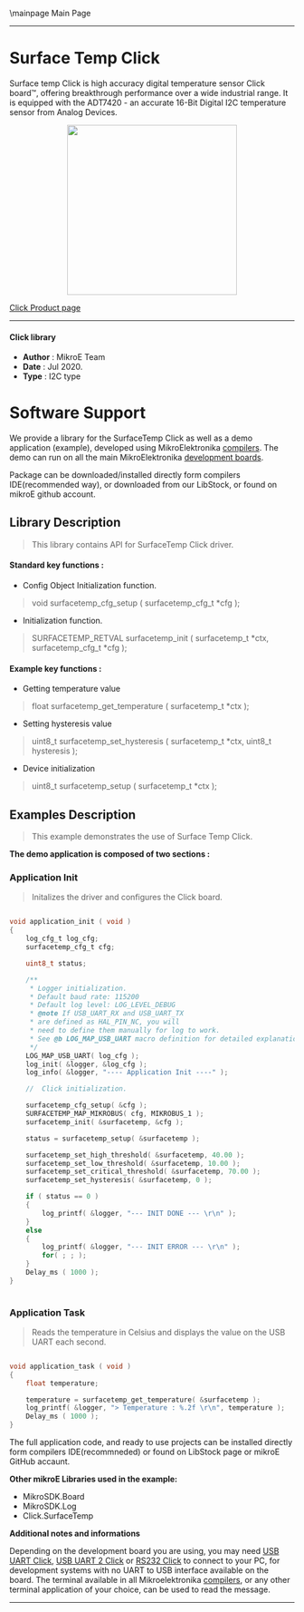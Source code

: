 \mainpage Main Page
 
---
# Surface Temp Click

Surface temp Click is high accuracy digital temperature sensor Click board™, offering breakthrough performance over a wide industrial range. It is equipped with the ADT7420 - an accurate 16-Bit Digital I2C temperature sensor from Analog Devices.

<p align="center">
  <img src="https://download.mikroe.com/images/click_for_ide/surfacetemp_click.png" height=300px>
</p>


[Click Product page](https://www.mikroe.com/surface-temp-click)

---


#### Click library 

- **Author**        : MikroE Team
- **Date**          : Jul 2020.
- **Type**          : I2C type


# Software Support

We provide a library for the SurfaceTemp Click 
as well as a demo application (example), developed using MikroElektronika 
[compilers](https://shop.mikroe.com/compilers). 
The demo can run on all the main MikroElektronika [development boards](https://shop.mikroe.com/development-boards).

Package can be downloaded/installed directly form compilers IDE(recommended way), or downloaded from our LibStock, or found on mikroE github account. 

## Library Description

> This library contains API for SurfaceTemp Click driver.

#### Standard key functions :

- Config Object Initialization function.
> void surfacetemp_cfg_setup ( surfacetemp_cfg_t *cfg ); 
 
- Initialization function.
> SURFACETEMP_RETVAL surfacetemp_init ( surfacetemp_t *ctx, surfacetemp_cfg_t *cfg );

#### Example key functions :

- Getting temperature value
> float surfacetemp_get_temperature ( surfacetemp_t *ctx );
 
- Setting hysteresis value
> uint8_t surfacetemp_set_hysteresis ( surfacetemp_t *ctx, uint8_t hysteresis );

- Device initialization
> uint8_t surfacetemp_setup ( surfacetemp_t *ctx );

## Examples Description

> This example demonstrates the use of Surface Temp Click.

**The demo application is composed of two sections :**

### Application Init 

> Initalizes the driver and configures the Click board.

```c

void application_init ( void )
{
    log_cfg_t log_cfg;
    surfacetemp_cfg_t cfg;

    uint8_t status;

    /** 
     * Logger initialization.
     * Default baud rate: 115200
     * Default log level: LOG_LEVEL_DEBUG
     * @note If USB_UART_RX and USB_UART_TX 
     * are defined as HAL_PIN_NC, you will 
     * need to define them manually for log to work. 
     * See @b LOG_MAP_USB_UART macro definition for detailed explanation.
     */
    LOG_MAP_USB_UART( log_cfg );
    log_init( &logger, &log_cfg );
    log_info( &logger, "---- Application Init ----" );

    //  Click initialization.

    surfacetemp_cfg_setup( &cfg );
    SURFACETEMP_MAP_MIKROBUS( cfg, MIKROBUS_1 );
    surfacetemp_init( &surfacetemp, &cfg );

    status = surfacetemp_setup( &surfacetemp );

    surfacetemp_set_high_threshold( &surfacetemp, 40.00 );
    surfacetemp_set_low_threshold( &surfacetemp, 10.00 );
    surfacetemp_set_critical_threshold( &surfacetemp, 70.00 );
    surfacetemp_set_hysteresis( &surfacetemp, 0 );

    if ( status == 0 )
    {
        log_printf( &logger, "--- INIT DONE --- \r\n" );
    }
    else
    {
        log_printf( &logger, "--- INIT ERROR --- \r\n" );
        for( ; ; );
    }
    Delay_ms ( 1000 );
}
  
```

### Application Task

> Reads the temperature in Celsius and displays the value on the USB UART each second.

```c

void application_task ( void )
{
    float temperature;

    temperature = surfacetemp_get_temperature( &surfacetemp );
    log_printf( &logger, "> Temperature : %.2f \r\n", temperature );
    Delay_ms ( 1000 );
}

```


The full application code, and ready to use projects can be  installed directly form compilers IDE(recommneded) or found on LibStock page or mikroE GitHub accaunt.

**Other mikroE Libraries used in the example:** 

- MikroSDK.Board
- MikroSDK.Log
- Click.SurfaceTemp

**Additional notes and informations**

Depending on the development board you are using, you may need 
[USB UART Click](https://shop.mikroe.com/usb-uart-click), 
[USB UART 2 Click](https://shop.mikroe.com/usb-uart-2-click) or 
[RS232 Click](https://shop.mikroe.com/rs232-click) to connect to your PC, for 
development systems with no UART to USB interface available on the board. The 
terminal available in all Mikroelektronika 
[compilers](https://shop.mikroe.com/compilers), or any other terminal application 
of your choice, can be used to read the message.



---
